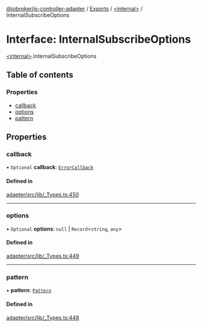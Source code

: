 [@iobroker/js-controller-adapter](../README.md) / [Exports](../modules.md) / [\<internal\>](../modules/internal_.md) / InternalSubscribeOptions

# Interface: InternalSubscribeOptions

[\<internal\>](../modules/internal_.md).InternalSubscribeOptions

## Table of contents

### Properties

- [callback](internal_.InternalSubscribeOptions.md#callback)
- [options](internal_.InternalSubscribeOptions.md#options)
- [pattern](internal_.InternalSubscribeOptions.md#pattern)

## Properties

### callback

• `Optional` **callback**: [`ErrorCallback`](../modules/internal_.md#errorcallback)

#### Defined in

[adapter/src/lib/_Types.ts:450](https://github.com/ioBroker/ioBroker.js-controller/blob/f2a3be78f776ca603f69da1c766b390d89e943cc/packages/adapter/src/lib/_Types.ts#L450)

___

### options

• `Optional` **options**: ``null`` \| `Record`\<`string`, `any`\>

#### Defined in

[adapter/src/lib/_Types.ts:449](https://github.com/ioBroker/ioBroker.js-controller/blob/f2a3be78f776ca603f69da1c766b390d89e943cc/packages/adapter/src/lib/_Types.ts#L449)

___

### pattern

• **pattern**: [`Pattern`](../modules/internal_.md#pattern)

#### Defined in

[adapter/src/lib/_Types.ts:448](https://github.com/ioBroker/ioBroker.js-controller/blob/f2a3be78f776ca603f69da1c766b390d89e943cc/packages/adapter/src/lib/_Types.ts#L448)
